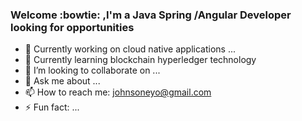 ### Welcome :bowtie: ,I'm a Java Spring /Angular Developer looking for opportunities  


- 🔭 Currently working on cloud native applications ...
- 🌱 Currently learning blockchain hyperledger technology
- 👯 I’m looking to collaborate on ...
- 💬 Ask me about ...
- 📫 How to reach me: johnsoneyo@gmail.com
- ⚡ Fun fact: ...

